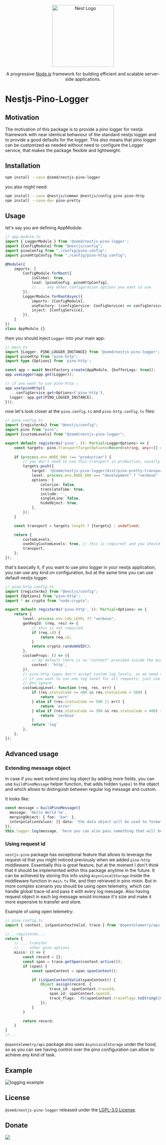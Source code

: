 <p align="center">
  <a href="http://nestjs.com/" target="blank"><img src="https://nestjs.com/img/logo-small.svg" width="200" alt="Nest Logo" /></a>
</p>
<p align="center">A progressive <a href="http://nodejs.org" target="_blank">Node.js</a> framework for building efficient and scalable server-side applications.</p>

# Nestjs-Pino-Logger

## Motivation

The motivation of this package is to provide a pino logger for nestjs framework with near identical behaviour of the standard nestjs logger and to provide a good defaults for the logger. This also means that pino logger can be customized as needed without need to configure the Logger service, that makes the package flexible and lightweight. 

## Installation

```bash
npm install --save @zemd/nestjs-pino-logger
```

you also might need:
```bash
npm install --save @nestjs/common @nestjs/config pino pino-http
npm install --save-dev pino-pretty
```

## Usage

let's say you are defining AppModule:
```typescript
// app.module.ts
import { LoggerModule } from '@zemd/nestjs-pino-logger';
import {ConfigModule} from "@nestjs/config";
import pinoConfig from "./config/pino.config";
import pinoHttpConfig from "./config/pino-http.config";

@Module({
    imports: [
        ConfigModule.forRoot({
            isGlobal: true,
            load: [pinoConfig, pinoHttpConfig],
            // ... any other configuration options you want to use
        }),
        LoggerModule.forRootAsync({
            imports: [ConfigModule],
            useFactory: (configService: ConfigService) => configService.get<LoggerOptions>('pino'),
            inject: [ConfigService],
        }),
    ]
})
class AppModule {}
```

then you should inject `Logger` into your main app:

```typescript
// main.ts
import {Logger, PINO_LOGGER_INSTANCE} from '@zemd/nestjs-pino-logger';
import pinoHttp from "pino-http";
import type {Options} from 'pino-http';

const app = await NestFactory.create(AppModule, {bufferLogs: true});
app.useLogger(app.get(Logger));

// if you want to use pino-http ↓
app.use(pinoHttp({
  ...configService.get<Options>('pino-http'),
  logger: app.get(PINO_LOGGER_INSTANCE),
}));
```

now let's look closer at the `pino.config.ts` and `pino-http.config.ts` files:

```typescript
// pino.config.ts
import {registerAs} from "@nestjs/config";
import pino from "pino";
import {customLevels} from "@zemd/nestjs-pino-logger";

export default registerAs('pino', (): Partial<LoggerOptions> => {
    const targets: pino.TransportTargetOptions<Record<string, any>>[] = [];
    
    if (process.env.NODE_ENV !== "production") {
        // you don't need to use this transport in production, usually you would want to send logs as json object to the observability service
        targets.push({
            target: "@zemd/nestjs-pino-logger/dist/pino-pretty-transport.js", 
            level: process.env.NODE_ENV === "development" ? "verbose" : "error",
            options: {
                colorize: false,
                translateTime: true,
                include: '',
                singleLine: false,
                hideObject: true,
            },
        });
    }

    const transport = targets.length ? {targets} : undefined;

    return {
        customLevels,
        useOnlyCustomLevels: true, // this is required! and you should use this config explicitly to avoid any unexpected behaviour
        transport,
    };
});
```

that's basically it, if you want to use pino logger in your nestjs application, you can use any kind on configuration, but at the same time you can use default nestjs logger.

```typescript
// pino-http.config.ts
import {registerAs} from "@nestjs/config";
import {Options} from "pino-http";
import * as crypto from "node:crypto";

export default registerAs('pino-http', (): Partial<Options> => {
    return {
        level: process.env.LOG_LEVEL ?? "verbose",
        genReqId: (req, res) => {
            // this is not required 
            if (req.id) {
                return req.id;
            }
            return crypto.randomUUID();
        },
        customProps: () => ({
            // by default there is no "context" provided inside the middleware, so we need to add it manually
            context: 'http',
        }),
        // pino-http types don't accept custom log levels, so we need to use ts-ignore here,
        // if you want to use one log level for all requests, just use `useLevel` option.
        // @ts-ignore 
        customLogLevel: function (req, res, err) {
            if (res.statusCode >= 400 && res.statusCode < 500) {
                return 'warn'
            } else if (res.statusCode >= 500 || err) {
                return 'error'
            } else if (res.statusCode >= 300 && res.statusCode < 400) {
                return 'verbose'
            }
            return 'log'
        },
    };
});
```

## Advanced usage

### Extending message object

In case if you want extend pino log object by adding more fields, you can use `buildPinoMessage` helper function, that adds hidden `Symbol` to the object and which allows to distinguish between regular log message and custom.

It looks like:

```typescript
const message = buildPinoMessage({
  message: 'Hello World %o',
  mergingObject: { foo: 'bar' },
  interpolationValues: [{ data: 'the data object will be used to format the message' }]
});
this.logger.log(message, 'here you can also pass something that will be added to the msg string');
```

### Using request id

`nestjs-pino` package has exceptional feature that allows to leverage the request-id that you might noticed previously when we added `pino-http` middleware. Essentially this is great feature, but at the moment I don't think that it should be implemented within this package anytime in the future. It can be achieved by storing this info using `AsyncLocalStorage` inside the middleware function in `main.ts` file, and then retrieved in pino mixin. But in more complex scenario you should be using open telemetry, which can handle global trace-id and pass it with every log message. Also having request object in each log message would increase it's size and make it more expensive to transfer and store. 

Example of using open telemetry:
```typescript
// pino.config.ts
import { context, isSpanContextValid, trace } from '@opentelemetry/api';

//...registerAs...
return {
    // ... transfer
    // ... other pino options
    mixin: () => {
        const record = {};
        const span = trace.getSpan(context.active());
        if (span) {
            const spanContext = span.spanContext();

            if (isSpanContextValid(spanContext)) {
                Object.assign(record, {
                    trace_id: spanContext.traceId,
                    span_id: spanContext.spanId,
                    trace_flags: `0${spanContext.traceFlags.toString(16)}`,
                });
            }
        }

        return record;
    }
}
//...
```

`@opentelemetry/api` package also uses `AsyncLocalStorage` under the hood, so as you can see having control over the pino configuration can allow to achieve any kind of task.

## Example

![logging example](example.png "Nestjs-Pino-Logger example")

## License

`@zemd/nestjs-pino-logger` released under the [LGPL-3.0 License](https://www.gnu.org/licenses/lgpl-3.0.html).

## Donate

[![](https://img.shields.io/static/v1?label=UNITED24&message=support%20Ukraine&color=blue)](https://u24.gov.ua/)
